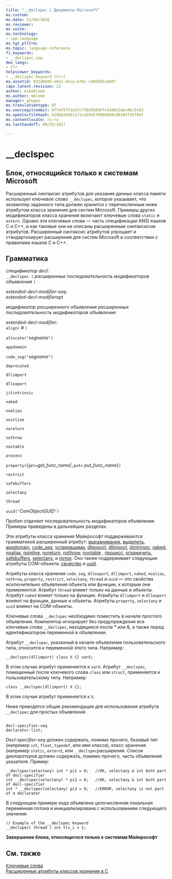 ```yaml
---
title: "__declspec | Документы Microsoft"
ms.custom: 
ms.date: 11/04/2016
ms.reviewer: 
ms.suite: 
ms.technology:
- cpp-language
ms.tgt_pltfrm: 
ms.topic: language-reference
f1_keywords:
- __declspec_cpp
dev_langs:
- C++
helpviewer_keywords:
- __declspec keyword [C++]
ms.assetid: 832db681-e8e1-41ca-b78c-cd9d265cdb87
caps.latest.revision: 12
author: mikeblome
ms.author: mblome
manager: ghogen
ms.translationtype: HT
ms.sourcegitcommit: 6ffef5f51e57cf36d5984bfc43d023abc8bc5c62
ms.openlocfilehash: b29b6243611f1ca59a579869469c803d3735f9df
ms.contentlocale: ru-ru
ms.lasthandoff: 09/25/2017

---
```

# <a name="declspec"></a>__declspec
## <a name="microsoft-specific"></a>Блок, относящийся только к системам Microsoft  
 Расширенный синтаксис атрибутов для указания данных класса памяти использует ключевое слово `__declspec`, которое указывает, что экземпляр заданного типа должен хранится с перечисленным ниже атрибутом класса хранения для систем Microsoft. Примеры других модификаторов класса хранения включают ключевые слова `static` и `extern`. Однако эти ключевые слова — часть спецификации ANSI языков C и C++, и как таковые они не описаны расширенным синтаксисом атрибутов. Расширенный синтаксис атрибутов упрощает и стандартизирует расширения для систем Microsoft в соответствии с правилами языков C и С++.  
  
## <a name="grammar"></a>Грамматика  
 *спецификатор decl*:  
 `__declspec (`  *расширенные последовательность модификаторов объявления*  `)`  
  
 *extended-decl-modifier-seq*:  
 *extended-decl-modifier*opt  
  
 *модификатор расширенного объявления расширенных последовательность модификаторов объявления*  
  
 *extended-decl-modifier*:  
 `align(` *#* `)`  
  
 `allocate("`*segname*`")`  
  
 `appdomain`  
  
 `code_seg("`*segname*`")`  
  
 `deprecated`  
  
 `dllimport`  
  
 `dllexport`  
  
 `jitintrinsic`  
  
 `naked`  
  
 `noalias`  
  
 `noinline`  
  
 `noreturn`  
  
 `nothrow`  
  
 `novtable`  
  
 `process`  
  
 `property(`{`get=`*get_func_name*&#124;`,put=` *put_func_name*}`)`  
  
 `restrict`  
  
 `safebuffers`  
  
 `selectany`  
  
 `thread`  
  
 `uuid("`*ComObjectGUID*`")`  
  
 Пробел отделяет последовательность модификаторов объявления. Примеры приведены в дальнейших разделах.  
  
 Эти атрибуты класса хранения Майкрософт поддерживаются грамматикой расширенный атрибут: [выравнивание](../cpp/align-cpp.md), [выделить](../cpp/allocate.md), [appdomain](../cpp/appdomain.md), [code_seg](../cpp/code-seg-declspec.md), [устаревшими](../cpp/deprecated-cpp.md), [dllexport](../cpp/dllexport-dllimport.md), [dllimport](../cpp/dllexport-dllimport.md), [jitintrinsic](../cpp/jitintrinsic.md), [naked](../cpp/naked-cpp.md), [noalias](../cpp/noalias.md), [noinline](../cpp/noinline.md), [noreturn](../cpp/noreturn.md), [nothrow](../cpp/nothrow-cpp.md), [novtable](../cpp/novtable.md) , [процесс](../cpp/process.md), [ограничить](../cpp/restrict.md), [safebuffers](../cpp/safebuffers.md), [selectany](../cpp/selectany.md), и [поток](../cpp/thread.md). Оно также поддерживает следующие атрибуты COM-объекта: [свойство](../cpp/property-cpp.md) и [uuid](../cpp/uuid-cpp.md).  
  
 Атрибуты класса хранения `code_seg`, `dllexport`, `dllimport`, `naked`, `noalias`, `nothrow`, `property`, `restrict`, `selectany`, `thread` и `uuid` — это свойства исключительно объявления объекта или функции, к которым они применяются. Атрибут `thread` влияет только на данные и объекты. Атрибут `naked` влияет только на функции. Атрибуты `dllimport` и `dllexport` влияют на функции, данные и объекты. Атрибуты `property`, `selectany` и `uuid` влияют на COM-объекты.  
  
 Ключевые слова `__declspec` необходимо поместить в начале простого объявления. Компилятор игнорирует без предупреждения все ключевые слова `__declspec`, находящиеся после * или &, а также перед идентификатором переменной в объявлении.  
  
 Атрибут `__declspec`, указанный в начале объявления пользовательского типа, относится к переменной этого типа. Например:  
  
```  
__declspec(dllimport) class X {} varX;  
```  
  
 В этом случае атрибут применяется к `varX`. Атрибут `__declspec`, помещенный после ключевого слова `class` или `struct`, применяется к пользовательскому типу. Например:  
  
```  
class __declspec(dllimport) X {};  
```  
  
 В этом случае атрибут применяется к `X`.  
  
 Ниже приводятся общие рекомендации для использования атрибута `__declspec` для простых объявлений.  
  
```  
  
decl-specifier-seq  
declarator-list;  
```  
  
 *Decl-specifier-seq* должен содержать, помимо прочего, базовый тип (например `int`, `float`, `typedef`, или имя класса), класс хранения (например `static`, `extern`), или `__declspec`расширения. *Список деклараторов* должен содержать, помимо прочего, часть объявления указателя. Пример:  
  
```  
__declspec(selectany) int * pi1 = 0;   //OK, selectany & int both part of decl-specifier  
int __declspec(selectany) * pi2 = 0;   //OK, selectany & int both part of decl-specifier  
int * __declspec(selectany) pi3 = 0;   //ERROR, selectany is not part of a declarator  
```  
  
 В следующем примере кода объявлена целочисленная локальная переменная потока и инициализирована с использованием следующего значения:  
  
```  
// Example of the __declspec keyword  
__declspec( thread ) int tls_i = 1;  
```  
  
**Завершение блока, относящегося только к системам Майкрософт**  
  
## <a name="see-also"></a>См. также  
 [Ключевые слова](../cpp/keywords-cpp.md)   
 [Расширенные атрибуты классов хранения в C](../c-language/c-extended-storage-class-attributes.md)
